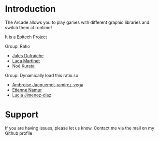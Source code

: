 Introduction
============

The Arcade allows you to play games with different graphic libraries and switch them at runtime!

It is a Epitech Project

Group: Ratio 

- [Jules Dufraiche](https://github.com/julesd7)
- [Luca Martinet](https://github.com/Lucamartinet7)
- [Noé Kurata](https://github.com/nkurata)

Group: Dynamically load this ratio.so

- [Ambroise Jacquemet-ramirez-vega](https://github.com/Nalistas)
- [Etienne Namur](https://github.com/Tounn10)
- [Lucia Jimenez-diaz](https://github.com/luciajd)

Support
=======

If you are having issues, please let us know.
Contact me via the mail on my Github profile
